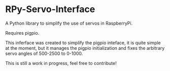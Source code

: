 # RPy-Servo-Interface

A Python library to simplify the use of servos in RaspberryPi.

Requires pigpio.

This inferface was created to simplify the pigpio inteface, it is quite simple at the moment, but it manages the pigpio initialization and fixes the arbitrary servo angles of 500-2500 to 0-1000.

This is still a work in progress, feel free to contribute!
